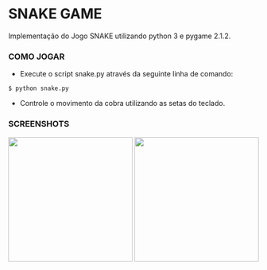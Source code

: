 # SNAKE GAME

Implementação do Jogo SNAKE utilizando python 3 e pygame 2.1.2.

### COMO JOGAR

* Execute o script snake.py através da seguinte linha de comando:

```
$ python snake.py
```

* Controle o movimento da cobra utilizando as setas do teclado.


### SCREENSHOTS

<p align="center">
<img src="https://github.com/RafaelMarasca/screenshots/blob/main/snake_screenshots/snake2.png?raw=true" width="250">

<img src="https://github.com/RafaelMarasca/screenshots/blob/main/snake_screenshots/snake1.png?raw=true" width="250">
</p>